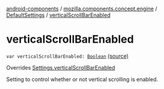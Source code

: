 [android-components](../../index.md) / [mozilla.components.concept.engine](../index.md) / [DefaultSettings](index.md) / [verticalScrollBarEnabled](./vertical-scroll-bar-enabled.md)

# verticalScrollBarEnabled

`var verticalScrollBarEnabled: `[`Boolean`](https://kotlinlang.org/api/latest/jvm/stdlib/kotlin/-boolean/index.html) [(source)](https://github.com/mozilla-mobile/android-components/blob/master/components/concept/engine/src/main/java/mozilla/components/concept/engine/Settings.kt#L167)

Overrides [Settings.verticalScrollBarEnabled](../-settings/vertical-scroll-bar-enabled.md)

Setting to control whether or not vertical scrolling is enabled.


